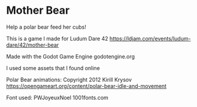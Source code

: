 # Mother Bear
Help a polar bear feed her cubs!


This is a game I made for Ludum Dare 42
https://ldjam.com/events/ludum-dare/42/mother-bear

Made with the Godot Game Engine
godotengine.org


I used some assets that I found online

Polar Bear animations: Copyright 2012 Kirill Krysov
https://opengameart.org/content/polar-bear-idle-and-movement

Font used: PWJoyeuxNoel
1001fonts.com

